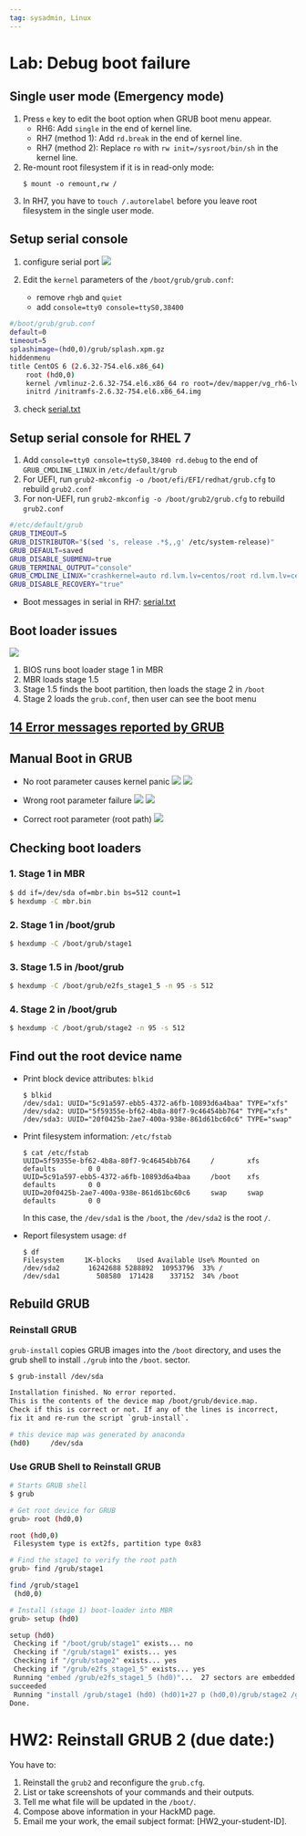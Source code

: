```yaml
---
tag: sysadmin, Linux
---
```


# Lab: Debug boot failure

## Single user mode (Emergency mode)
1. Press ```e``` key to edit the boot option when GRUB boot menu appear.
   - RH6: Add ```single``` in the end of kernel line.
   - RH7 (method 1): Add ``rd.break`` in the end of kernel line.
   - RH7 (method 2): Replace ```ro``` with ```rw init=/sysroot/bin/sh``` in the kernel line.
2. Re-mount root filesystem if it is in read-only mode:
   ```
   $ mount -o remount,rw /
   ``` 
3. In RH7, you have to ``touch /.autorelabel`` before you leave root filesystem in the single user mode.    

## Setup serial console
1. configure serial port
![](fig/serial-out.jpg)

2. Edit the  ``kernel`` parameters of the ```/boot/grub/grub.conf```:
   - remove ``rhgb`` and ``quiet``
   - add ```console=tty0 console=ttyS0,38400```

```bash
#/boot/grub/grub.conf
default=0
timeout=5
splashimage=(hd0,0)/grub/splash.xpm.gz
hiddenmenu
title CentOS 6 (2.6.32-754.el6.x86_64)
	root (hd0,0)
	kernel /vmlinuz-2.6.32-754.el6.x86_64 ro root=/dev/mapper/vg_rh6-lv_root rd_NO_LUKS LANG=en_US.UTF-8 rd_LVM_LV=vg_rh6/lv_swap rd_NO_MD SYSFONT=latarcyrheb-sun16 crashkernel=auto rd_LVM_LV=vg_rh6/lv_root  KEYBOARDTYPE=pc KEYTABLE=us rd_NO_DM rhgb quiet console=tty0 console=ttyS0,38400
	initrd /initramfs-2.6.32-754.el6.x86_64.img
```
3. check [serial.txt](./serialRH6.txt)


## Setup serial console for RHEL 7

1. Add ```console=tty0 console=ttyS0,38400 rd.debug``` to the end of ```GRUB_CMDLINE_LINUX``` in ```/etc/default/grub```
2. For UEFI, run ```grub2-mkconfig -o /boot/efi/EFI/redhat/grub.cfg``` to rebuild ```grub2.conf```
3. For non-UEFI, run ```grub2-mkconfig -o /boot/grub2/grub.cfg``` to rebuild ```grub2.conf```

```bash
#/etc/default/grub
GRUB_TIMEOUT=5
GRUB_DISTRIBUTOR="$(sed 's, release .*$,,g' /etc/system-release)"
GRUB_DEFAULT=saved
GRUB_DISABLE_SUBMENU=true
GRUB_TERMINAL_OUTPUT="console"
GRUB_CMDLINE_LINUX="crashkernel=auto rd.lvm.lv=centos/root rd.lvm.lv=centos/swap rhgb quiet console=tty0 console=ttyS0,38400 rd.debug"
GRUB_DISABLE_RECOVERY="true"
```

- Boot messages in serial in RH7: [serial.txt](./serialRH7.txt)


## Boot loader issues
![](fig/boot-loader.png)
1. BIOS runs boot loader stage 1 in MBR
2. MBR loads stage 1.5
3. Stage 1.5 finds the boot partition, then loads the stage 2 in ```/boot```
4. Stage 2 loads the ```grub.conf```, then user can see the boot menu

## [14 Error messages reported by GRUB](https://www.gnu.org/software/grub/manual/legacy/Troubleshooting.html)


## Manual Boot in GRUB
- No root parameter causes kernel panic
 ![](fig/boot-no-root-parameter-0.jpg)
 ![](fig/boot-no-root-parameter.jpg)

- Wrong root parameter failure
 ![](fig/boot-wrong-root-0.jpg)
 ![](fig/boot-wrong-root.jpg)  

- Correct root parameter (root path)
![](fig/boot-manual.jpg)



## Checking boot loaders
### 1. Stage 1 in MBR
```bash
$ dd if=/dev/sda of=mbr.bin bs=512 count=1
$ hexdump -C mbr.bin
```
### 2. Stage 1 in /boot/grub
```bash
$ hexdump -C /boot/grub/stage1
```

### 3. Stage 1.5 in /boot/grub
```bash
$ hexdump -C /boot/grub/e2fs_stage1_5 -n 95 -s 512
```

### 4. Stage 2 in /boot/grub
```bash
$ hexdump -C /boot/grub/stage2 -n 95 -s 512
```


## Find out the root device name
- Print block device attributes: ``blkid``
  ```
  $ blkid
  /dev/sda1: UUID="5c91a597-ebb5-4372-a6fb-10893d6a4baa" TYPE="xfs" 
  /dev/sda2: UUID="5f59355e-bf62-4b8a-80f7-9c46454bb764" TYPE="xfs" 
  /dev/sda3: UUID="20f0425b-2ae7-400a-938e-861d61bc60c6" TYPE="swap"
  ``` 
- Print filesystem information: ``/etc/fstab``
  ```
  $ cat /etc/fstab
  UUID=5f59355e-bf62-4b8a-80f7-9c46454bb764     /        xfs     defaults        0 0
  UUID=5c91a597-ebb5-4372-a6fb-10893d6a4baa     /boot    xfs     defaults        0 0
  UUID=20f0425b-2ae7-400a-938e-861d61bc60c6     swap     swap    defaults        0 0 
  ```
  In this case, the ``/dev/sda1`` is the ``/boot``, the ``/dev/sda2`` is the root ``/``.

- Report filesystem usage: ``df``
  ```
  $ df
  Filesystem     1K-blocks    Used Available Use% Mounted on
  /dev/sda2       16242688 5288892  10953796  33% /
  /dev/sda1         508580  171428    337152  34% /boot
  ```     

## Rebuild GRUB
### Reinstall GRUB
```grub-install``` copies GRUB images into the ```/boot``` directory, and uses the grub shell to install ```./grub``` into the ```/boot```.
sector.

```bash
$ grub-install /dev/sda

Installation finished. No error reported.
This is the contents of the device map /boot/grub/device.map.
Check if this is correct or not. If any of the lines is incorrect,
fix it and re-run the script `grub-install`.

# this device map was generated by anaconda
(hd0)     /dev/sda
```

### Use GRUB Shell to Reinstall GRUB
```bash
# Starts GRUB shell
$ grub

# Get root device for GRUB
grub> root (hd0,0)

root (hd0,0)
 Filesystem type is ext2fs, partition type 0x83

# Find the stage1 to verify the root path
grub> find /grub/stage1 	

find /grub/stage1
 (hd0,0)

# Install (stage 1) boot-loader into MBR
grub> setup (hd0)

setup (hd0)
 Checking if "/boot/grub/stage1" exists... no
 Checking if "/grub/stage1" exists... yes
 Checking if "/grub/stage2" exists... yes
 Checking if "/grub/e2fs_stage1_5" exists... yes
 Running "embed /grub/e2fs_stage1_5 (hd0)"...  27 sectors are embedded.
succeeded
 Running "install /grub/stage1 (hd0) (hd0)1+27 p (hd0,0)/grub/stage2 /grub/grub.conf"... succeeded
Done.
```

# HW2: Reinstall GRUB 2 (due date:)
You have to:
1. Reinstall the ``grub2`` and reconfigure the ``grub.cfg``.
2. List or take screenshots of your commands and their outputs.
3. Tell me what file will be updated in the ``/boot/``.
4. Compose above information in your HackMD page.
5. Email me your work, the email subject format: [HW2_your-student-ID].

